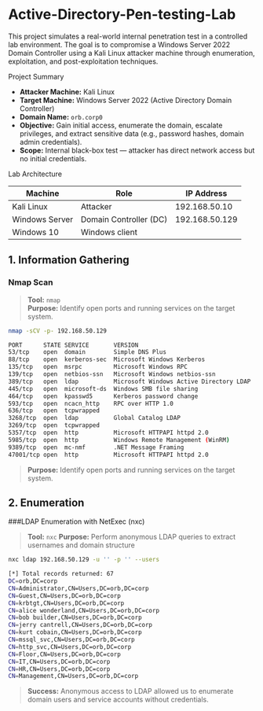 # Active-Directory-Pen-testing-Lab
This project simulates a real-world internal penetration test in a controlled lab environment. The goal is to compromise a Windows Server 2022 Domain Controller using a Kali Linux attacker machine through enumeration, exploitation, and post-exploitation techniques.

Project Summary

- **Attacker Machine:** Kali Linux
- **Target Machine:** Windows Server 2022 (Active Directory Domain Controller)
- **Domain Name:** `orb.corp0`
- **Objective:** Gain initial access, enumerate the domain, escalate privileges, and extract sensitive data (e.g., password hashes, domain admin credentials).
- **Scope:** Internal black-box test — attacker has direct network access but no initial credentials.

Lab Architecture

| Machine          | Role                            | IP Address     |
|------------------|---------------------------------|----------------|
| Kali Linux       | Attacker                        | 192.168.50.10  |
| Windows Server   | Domain Controller (DC)          | 192.168.50.129 |
| Windows 10       | Windows client                  |                |

## 1. Information Gathering

### Nmap Scan

> **Tool:** `nmap`  
> **Purpose:** Identify open ports and running services on the target system.

```bash
nmap -sCV -p- 192.168.50.129

PORT      STATE SERVICE       VERSION
53/tcp    open  domain        Simple DNS Plus
88/tcp    open  kerberos-sec  Microsoft Windows Kerberos
135/tcp   open  msrpc         Microsoft Windows RPC
139/tcp   open  netbios-ssn   Microsoft Windows netbios-ssn
389/tcp   open  ldap          Microsoft Windows Active Directory LDAP
445/tcp   open  microsoft-ds  Windows SMB file sharing
464/tcp   open  kpasswd5      Kerberos password change
593/tcp   open  ncacn_http    RPC over HTTP 1.0
636/tcp   open  tcpwrapped
3268/tcp  open  ldap          Global Catalog LDAP
3269/tcp  open  tcpwrapped
5357/tcp  open  http          Microsoft HTTPAPI httpd 2.0
5985/tcp  open  http          Windows Remote Management (WinRM)
9389/tcp  open  mc-nmf        .NET Message Framing
47001/tcp open  http          Microsoft HTTPAPI httpd 2.0
```
> **Purpose:** Identify open ports and running services on the target system.

## 2. Enumeration

###LDAP Enumeration with NetExec (nxc)
> **Tool:** `nxc`
> **Purpose:** Perform anonymous LDAP queries to extract usernames and domain structure

```bash
nxc ldap 192.168.50.129 -u '' -p '' --users

[*] Total records returned: 67
DC=orb,DC=corp
CN=Administrator,CN=Users,DC=orb,DC=corp
CN=Guest,CN=Users,DC=orb,DC=corp
CN=krbtgt,CN=Users,DC=orb,DC=corp
CN=alice wonderland,CN=Users,DC=orb,DC=corp  
CN=bob builder,CN=Users,DC=orb,DC=corp
CN=jerry cantrell,CN=Users,DC=orb,DC=corp
CN=kurt cobain,CN=Users,DC=orb,DC=corp 
CN=mssql_svc,CN=Users,DC=orb,DC=corp
CN=http_svc,CN=Users,DC=orb,DC=corp
CN=Floor,CN=Users,DC=orb,DC=corp
CN=IT,CN=Users,DC=orb,DC=corp
CN=HR,CN=Users,DC=orb,DC=corp
CN=Management,CN=Users,DC=orb,DC=corp
```
> **Success:** Anonymous access to LDAP allowed us to enumerate domain users and service accounts without credentials. 

